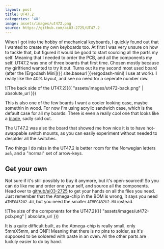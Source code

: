 ```yaml
---
layout: post
title: UT47.2
categories: '40'
image: assets/images/ut472.png
source: https://github.com/ai03-2725/UT47.2
---
```


When I got into the hobby of mechanical keyboards, I quickly found out that I wanted to create my own keyboards too. At
first I was very unsure on how to tackle that, but figured it would be good to start sourcing all the parts my
self. Meaning that I needed to order the PCB, and all the components my self. UT47.2 was one of three boards that first
time. Chosen mostly because my girlfriend wanted to try it out. Turns out its my second most used board (after the 
[Ergodash Mini]({{ site.baseurl }}/ergodash-mini) I use at work). I really like the 40% layout, and see no need for a
seperate number row.

![The back side of the UT47.2]({{ "assets/images/ut472-back.png" | absolute_url }})

This is also one of the few boards I want a cooler looking case, maybe somethin in wood. For now I'm using acrylic
sandwich case, which is the default case for all my boards. There is even a really cool one that looks like a
[blade](https://imgur.com/a/9jXzjGc), sadly sold out.

The UT47.2 was also the board that showed me how nice it is to have hot-swappable switch mounts, as you can easily
experiment without needed to desolder all the switches.

Two things I do miss in the UT47.2 is better room for the Norwegian letters `æøå`, and a "normal" set of arrow-keys.

## Get your own

Not sure if it's still possibly to buy it anymore, but it's open-sourced! So you can do like me and order one your self,
and source all the components. Head over to [github/ai03-2725](https://github.com/ai03-2725/UT47.2) to get your hands on
all the files you need. Just remember that the Atmega-chip in the BOM is wrong, it says you need `ATMEGA32U2-AU`, but
you need the smaller `ATMEGA32U2-MU` instead.


![The size of the components for the UT47.2]({{ "assets/images/ut472-pcb.png" | absolute_url }})

It is a quite difficult built, as the Atmega-chip is really small, only 5mmX5mm, and QNF! Meaning that there is no pins
to solder, as it's supposed to be soldered with paste in an oven. All the other parts are luckily easier to do by hand.
